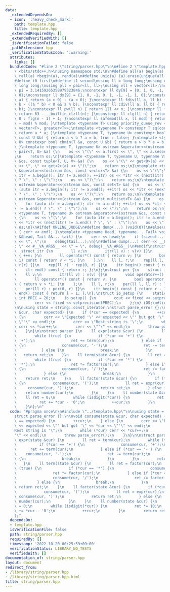 ```yaml
---
data:
  _extendedDependsOn:
  - icon: ':heavy_check_mark:'
    path: template.hpp
    title: template.hpp
  _extendedRequiredBy: []
  _extendedVerifiedWith: []
  _isVerificationFailed: false
  _pathExtension: hpp
  _verificationStatusIcon: ':warning:'
  attributes:
    links: []
  bundledCode: "#line 2 \"string/parser.hpp\"\n\n#line 2 \"template.hpp\"\n\n#include\
    \ <bits/stdc++.h>\nusing namespace std;\n\n#define all(a) begin(a), end(a)\n#define\
    \ rall(a) rbegin(a), rend(a)\n#define uniq(a) (a).erase(unique(all(a)), (a).end())\n\
    #define t0 first\n#define t1 second\nusing ll = long long;\nusing ull = unsigned\
    \ long long;\nusing pll = pair<ll, ll>;\nusing vll = vector<ll>;\nconstexpr double\
    \ pi = 3.14159265358979323846;\nconstexpr ll dy[9] = {0, 1, 0, -1, 1, 1, -1, -1,\
    \ 0};\nconstexpr ll dx[9] = {1, 0, -1, 0, 1, -1, -1, 1, 0};\nconstexpr ll sign(ll\
    \ a) { return (a > 0) - (a < 0); }\nconstexpr ll fdiv(ll a, ll b) { return a /\
    \ b - ((a ^ b) < 0 && a % b); }\nconstexpr ll cdiv(ll a, ll b) { return -fdiv(-a,\
    \ b); }\nconstexpr ll pw(ll n) { return 1ll << n; }\nconstexpr ll flg(ll n) {\
    \ return 63 - __builtin_clzll(n); }\nconstexpr ll clg(ll n) { return n == 1 ?\
    \ 0 : flg(n - 1) + 1; }\nconstexpr ll safemod(ll x, ll mod) { return (x % mod\
    \ + mod) % mod; }\ntemplate <typename T> using priority_queue_rev = priority_queue<T,\
    \ vector<T>, greater<T>>;\ntemplate <typename T> constexpr T sq(const T &a) {\
    \ return a * a; }\ntemplate <typename T, typename U> constexpr bool chmax(T &a,\
    \ const U &b) { return a < b ? a = b, true : false; }\ntemplate <typename T, typename\
    \ U> constexpr bool chmin(T &a, const U &b) { return a > b ? a = b, true : false;\
    \ }\ntemplate <typename T, typename U> ostream &operator<<(ostream &os, const\
    \ pair<T, U> &a) {\n    os << \"(\" << a.first << \", \" << a.second << \")\"\
    ;\n    return os;\n}\ntemplate <typename T, typename U, typename V> ostream &operator<<(ostream\
    \ &os, const tuple<T, U, V> &a) {\n    os << \"(\" << get<0>(a) << \", \" << get<1>(a)\
    \ << \", \" << get<2>(a) << \")\";\n    return os;\n}\ntemplate <typename T> ostream\
    \ &operator<<(ostream &os, const vector<T> &a) {\n    os << \"(\";\n    for (auto\
    \ itr = a.begin(); itr != a.end(); ++itr) os << *itr << (next(itr) != a.end()\
    \ ? \", \" : \"\");\n    os << \")\";\n    return os;\n}\ntemplate <typename T>\
    \ ostream &operator<<(ostream &os, const set<T> &a) {\n    os << \"(\";\n    for\
    \ (auto itr = a.begin(); itr != a.end(); ++itr) os << *itr << (next(itr) != a.end()\
    \ ? \", \" : \"\");\n    os << \")\";\n    return os;\n}\ntemplate <typename T>\
    \ ostream &operator<<(ostream &os, const multiset<T> &a) {\n    os << \"(\";\n\
    \    for (auto itr = a.begin(); itr != a.end(); ++itr) os << *itr << (next(itr)\
    \ != a.end() ? \", \" : \"\");\n    os << \")\";\n    return os;\n}\ntemplate\
    \ <typename T, typename U> ostream &operator<<(ostream &os, const map<T, U> &a)\
    \ {\n    os << \"(\";\n    for (auto itr = a.begin(); itr != a.end(); ++itr) os\
    \ << *itr << (next(itr) != a.end() ? \", \" : \"\");\n    os << \")\";\n    return\
    \ os;\n}\n#ifdef ONLINE_JUDGE\n#define dump(...) (void(0))\n#else\nvoid debug()\
    \ { cerr << endl; }\ntemplate <typename Head, typename... Tail> void debug(Head\
    \ &&head, Tail &&... tail) {\n    cerr << head;\n    if (sizeof...(Tail)) cerr\
    \ << \", \";\n    debug(tail...);\n}\n#define dump(...) cerr << __LINE__ << \"\
    : \" << #__VA_ARGS__ << \" = \", debug(__VA_ARGS__)\n#endif\nstruct rep {\n  \
    \  struct itr {\n        ll v;\n        itr(ll v) : v(v) {}\n        void operator++()\
    \ { ++v; }\n        ll operator*() const { return v; }\n        bool operator!=(itr\
    \ i) const { return v < *i; }\n    };\n    ll l, r;\n    rep(ll l, ll r) : l(l),\
    \ r(r) {}\n    rep(ll r) : rep(0, r) {}\n    itr begin() const { return l; };\n\
    \    itr end() const { return r; };\n};\nstruct per {\n    struct itr {\n    \
    \    ll v;\n        itr(ll v) : v(v) {}\n        void operator++() { --v; }\n\
    \        ll operator*() const { return v; }\n        bool operator!=(itr i) const\
    \ { return v > *i; }\n    };\n    ll l, r;\n    per(ll l, ll r) : l(l), r(r) {}\n\
    \    per(ll r) : per(0, r) {}\n    itr begin() const { return r - 1; };\n    itr\
    \ end() const { return l - 1; };\n};\nstruct io_setup {\n    static constexpr\
    \ int PREC = 20;\n    io_setup() {\n        cout << fixed << setprecision(PREC);\n\
    \        cerr << fixed << setprecision(PREC);\n    };\n} iOS;\n#line 4 \"string/parser.hpp\"\
    \n\nusing state = string::const_iterator;\nstruct parse_error {};\n\nvoid consume(state\
    \ &cur, char expected) {\n    if (*cur == expected) {\n        ++cur;\n    } else\
    \ {\n        cerr << \"Expected '\" << expected << \"' but got '\" << *cur <<\
    \ \"'\" << endl;\n        cerr << \"Rest string is '\";\n        while (*cur)\
    \ cerr << *cur++;\n        cerr << \"'\" << endl;\n        throw parse_error();\n\
    \    }\n}\n\nstruct parser {\n    ll expr(state &cur) {\n        ll ret = term(cur);\n\
    \        while (true) {\n            if (*cur == '+') {\n                consume(cur,\
    \ '+');\n                ret += term(cur);\n            } else if (*cur == '-')\
    \ {\n                consume(cur, '-');\n                ret -= term(cur);\n \
    \           } else {\n                break;\n            }\n        }\n     \
    \   return ret;\n    }\n    ll term(state &cur) {\n        ll ret = factor(cur);\n\
    \        while (true) {\n            if (*cur == '*') {\n                consume(cur,\
    \ '*');\n                ret *= factor(cur);\n            } else if (*cur == '/')\
    \ {\n                consume(cur, '/');\n                ret /= factor(cur);\n\
    \            } else {\n                break;\n            }\n        }\n    \
    \    return ret;\n    }\n    ll factor(state &cur) {\n        if (*cur == '(')\
    \ {\n            consume(cur, '(');\n            ll ret = expr(cur);\n       \
    \     consume(cur, ')');\n            return ret;\n        } else {\n        \
    \    return number(cur);\n        }\n    }\n    ll number(state &cur) {\n    \
    \    ll ret = 0;\n        while (isdigit(*cur)) {\n            ret *= 10;\n  \
    \          ret += *cur - '0';\n            ++cur;\n        }\n        return ret;\n\
    \    }\n};\n"
  code: "#pragma once\n\n#include \"../template.hpp\"\n\nusing state = string::const_iterator;\n\
    struct parse_error {};\n\nvoid consume(state &cur, char expected) {\n    if (*cur\
    \ == expected) {\n        ++cur;\n    } else {\n        cerr << \"Expected '\"\
    \ << expected << \"' but got '\" << *cur << \"'\" << endl;\n        cerr << \"\
    Rest string is '\";\n        while (*cur) cerr << *cur++;\n        cerr << \"\
    '\" << endl;\n        throw parse_error();\n    }\n}\n\nstruct parser {\n    ll\
    \ expr(state &cur) {\n        ll ret = term(cur);\n        while (true) {\n  \
    \          if (*cur == '+') {\n                consume(cur, '+');\n          \
    \      ret += term(cur);\n            } else if (*cur == '-') {\n            \
    \    consume(cur, '-');\n                ret -= term(cur);\n            } else\
    \ {\n                break;\n            }\n        }\n        return ret;\n \
    \   }\n    ll term(state &cur) {\n        ll ret = factor(cur);\n        while\
    \ (true) {\n            if (*cur == '*') {\n                consume(cur, '*');\n\
    \                ret *= factor(cur);\n            } else if (*cur == '/') {\n\
    \                consume(cur, '/');\n                ret /= factor(cur);\n   \
    \         } else {\n                break;\n            }\n        }\n       \
    \ return ret;\n    }\n    ll factor(state &cur) {\n        if (*cur == '(') {\n\
    \            consume(cur, '(');\n            ll ret = expr(cur);\n           \
    \ consume(cur, ')');\n            return ret;\n        } else {\n            return\
    \ number(cur);\n        }\n    }\n    ll number(state &cur) {\n        ll ret\
    \ = 0;\n        while (isdigit(*cur)) {\n            ret *= 10;\n            ret\
    \ += *cur - '0';\n            ++cur;\n        }\n        return ret;\n    }\n\
    };"
  dependsOn:
  - template.hpp
  isVerificationFile: false
  path: string/parser.hpp
  requiredBy: []
  timestamp: '2022-10-20 00:25:59+09:00'
  verificationStatus: LIBRARY_NO_TESTS
  verifiedWith: []
documentation_of: string/parser.hpp
layout: document
redirect_from:
- /library/string/parser.hpp
- /library/string/parser.hpp.html
title: string/parser.hpp
---
```

